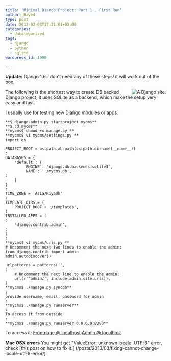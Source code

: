 ```yaml
---
title: 'Minimal Django Project: Part 1 … First Run'
author: Rayed
type: post
date: 2013-02-03T17:21:01+03:00
categories:
  - Uncategorized
tags:
  - django
  - python
  - sqlite
wordpress_id: 1090

---
```

**Update:** Django 1.6+ don't need any of these steps! it will work out of the box. 

<a href="http://www.djangoproject.com/"><img src="https://www.djangoproject.com/m/img/badges/djangowish126x70.gif" border="0" alt="A Django site." title="I wish this site was powered by Django." align="right"/></a>

The following is the shortest way to create DB backed Django project, it uses SQLite as a backend, which make the setup very easy and fast.

I usually use for testing new Django modules or apps.


    **$ django-admin.py startproject mycms**
    **$ cd mycms**
    **mycms$ chmod +x manage.py **
    **mycms$ vi mycms/settings.py **
    import os

    PROJECT_ROOT = os.path.abspath(os.path.dirname(__name__))
    :
    DATABASES = {
        'default': {
            'ENGINE': 'django.db.backends.sqlite3',
            'NAME': './mycms.db',
    :
        }
    }
    :
    TIME_ZONE = 'Asia/Riyadh'
    :
    TEMPLATE_DIRS = (
        PROJECT_ROOT + '/templates',
    )
    INSTALLED_APPS = (
    :
        'django.contrib.admin',
    :
    )
    :
    **mycms$ vi mycms/urls.py **
    # Uncomment the next two lines to enable the admin:
    from django.contrib import admin
    admin.autodiscover()

    urlpatterns = patterns('',
    :
        # Uncomment the next line to enable the admin:
        url(r'^admin/', include(admin.site.urls)),
    )
    **mycms$ ./manage.py syncdb**
    :
    provide username, email, password for admin
    :
    **mycms$ ./manage.py runserver**
    :
    To access it from outside
    :
    **mycms$ ./manage.py runserver 0.0.0.0:8080**


To access it:
<a href="http://localhost:8000/">Frontpage @ localhost</a>
<a href="http://localhost:8000/admin/">Admin @ localhost</a>

**Mac OSX errors**
You might get "ValueError: unknown locale: UTF-8" error, check [this post on how to fix it.]
(/posts/2013/03/fixing-cannot-change-locale-utf-8-error/)

